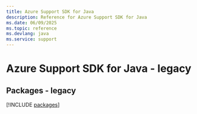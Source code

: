 ```yaml
---
title: Azure Support SDK for Java
description: Reference for Azure Support SDK for Java
ms.date: 06/09/2025
ms.topic: reference
ms.devlang: java
ms.service: support
---
```

# Azure Support SDK for Java - legacy
## Packages - legacy
[!INCLUDE [packages](support-index.md)]